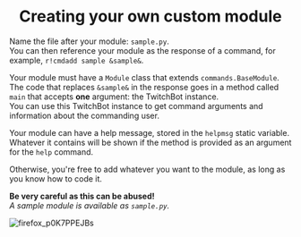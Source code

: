 <div align="center">

# Creating your own custom module

</div>

Name the file after your module: `sample.py`.<br/>
You can then reference your module as the response of a command, for example, `r!cmdadd sample &sample&`.

Your module must have a `Module` class that extends `commands.BaseModule`.<br/>
The code that replaces `&sample&` in the response goes in a method called `main` that accepts **one** argument: the TwitchBot instance.<br/>
You can use this TwitchBot instance to get command arguments and information about the commanding user.<br/>

Your module can have a help message, stored in the `helpmsg` static variable.
Whatever it contains will be shown if the method is provided as an argument for the `help` command.<br/>

Otherwise, you're free to add whatever you want to the module, as long as you know how to code it.

**Be very careful as this can be abused!**<br/>
*A sample module is available as `sample.py`.*

![firefox_p0K7PPEJBs](https://user-images.githubusercontent.com/47289484/193102564-6245c687-6e25-4f90-a1a8-37d6d2fb91da.png)
